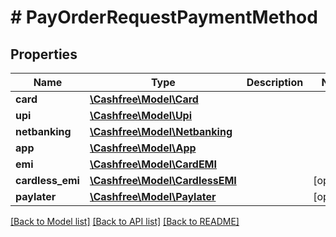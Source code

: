 # # PayOrderRequestPaymentMethod

## Properties

Name | Type | Description | Notes
------------ | ------------- | ------------- | -------------
**card** | [**\Cashfree\Model\Card**](Card.md) |  |
**upi** | [**\Cashfree\Model\Upi**](Upi.md) |  |
**netbanking** | [**\Cashfree\Model\Netbanking**](Netbanking.md) |  |
**app** | [**\Cashfree\Model\App**](App.md) |  |
**emi** | [**\Cashfree\Model\CardEMI**](CardEMI.md) |  |
**cardless_emi** | [**\Cashfree\Model\CardlessEMI**](CardlessEMI.md) |  | [optional]
**paylater** | [**\Cashfree\Model\Paylater**](Paylater.md) |  | [optional]

[[Back to Model list]](../../README.md#models) [[Back to API list]](../../README.md#endpoints) [[Back to README]](../../README.md)
